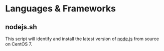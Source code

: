 # Languages & Frameworks

## nodejs.sh

This script will identify and install the latest version of [node.js](https://nodejs.org/) from source on CentOS 7. 
